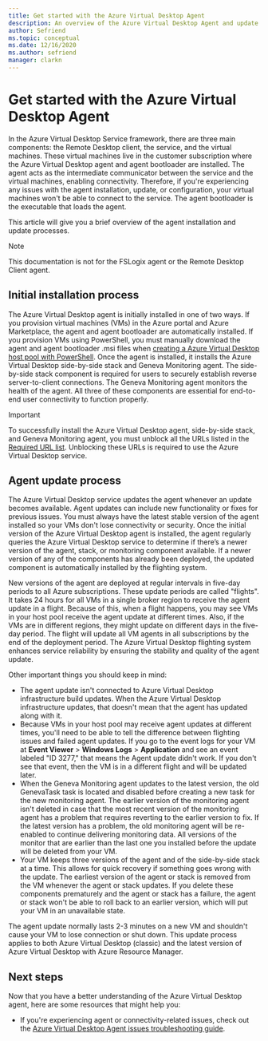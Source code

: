 ```yaml
---
title: Get started with the Azure Virtual Desktop Agent
description: An overview of the Azure Virtual Desktop Agent and update processes.
author: Sefriend
ms.topic: conceptual
ms.date: 12/16/2020
ms.author: sefriend
manager: clarkn
---
```

# Get started with the Azure Virtual Desktop Agent

In the Azure Virtual Desktop Service framework, there are three main components: the Remote Desktop client, the service, and the virtual machines. These virtual machines live in the customer subscription where the Azure Virtual Desktop agent and agent bootloader are installed. The agent acts as the intermediate communicator between the service and the virtual machines, enabling connectivity. Therefore, if you're experiencing any issues with the agent installation, update, or configuration, your virtual machines won't be able to connect to the service. The agent bootloader is the executable that loads the agent. 

This article will give you a brief overview of the agent installation and update processes.

>[!NOTE]
>This documentation is not for the FSLogix agent or the Remote Desktop Client agent.


## Initial installation process

The Azure Virtual Desktop agent is initially installed in one of two ways. If you provision virtual machines (VMs) in the Azure portal and Azure Marketplace, the agent and agent bootloader are automatically installed. If you provision VMs using PowerShell, you must manually download the agent and agent bootloader .msi files when [creating a Azure Virtual Desktop host pool with PowerShell](create-host-pools-powershell.md#register-the-virtual-machines-to-the-azure-virtual-desktop-host-pool). Once the agent is installed, it installs the Azure Virtual Desktop side-by-side stack and Geneva Monitoring agent. The side-by-side stack component is required for users to securely establish reverse server-to-client connections. The Geneva Monitoring agent monitors the health of the agent. All three of these components are essential for end-to-end user connectivity to function properly.

>[!IMPORTANT]
>To successfully install the Azure Virtual Desktop agent, side-by-side stack, and Geneva Monitoring agent, you must unblock all the URLs listed in the [Required URL list](safe-url-list.md#virtual-machines). Unblocking these URLs is required to use the Azure Virtual Desktop service.

## Agent update process

The Azure Virtual Desktop service updates the agent whenever an update becomes available. Agent updates can include new functionality or fixes for previous issues. You must always have the latest stable version of the agent installed so your VMs don't lose connectivity or security. Once the initial version of the Azure Virtual Desktop agent is installed, the agent regularly queries the Azure Virtual Desktop service to determine if there’s a newer version of the agent, stack, or monitoring component available. If a newer version of any of the components has already been deployed, the updated component is automatically installed by the flighting system.

New versions of the agent are deployed at regular intervals in five-day periods to all Azure subscriptions. These update periods are called "flights". It takes 24 hours for all VMs in a single broker region to receive the agent update in a flight. Because of this, when a flight happens, you may see VMs in your host pool receive the agent update at different times. Also, if the VMs are in different regions, they might update on different days in the five-day period. The flight will update all VM agents in all subscriptions by the end of the deployment period. The Azure Virtual Desktop flighting system enhances service reliability by ensuring the stability and quality of the agent update.


Other important things you should keep in mind:

- The agent update isn't connected to Azure Virtual Desktop infrastructure build updates. When the Azure Virtual Desktop infrastructure updates, that doesn't mean that the agent has updated along with it.
- Because VMs in your host pool may receive agent updates at different times, you'll need to be able to tell the difference between flighting issues and failed agent updates. If you go to the event logs for your VM at **Event Viewer** > **Windows Logs** > **Application** and see an event labeled "ID 3277," that means the Agent update didn't work. If you don't see that event, then the VM is in a different flight and will be updated later.
- When the Geneva Monitoring agent updates to the latest version, the old GenevaTask task is located and disabled before creating a new task for the new monitoring agent. The earlier version of the monitoring agent isn't deleted in case that the most recent version of the monitoring agent has a problem that requires reverting to the earlier version to fix. If the latest version has a problem, the old monitoring agent will be re-enabled to continue delivering monitoring data. All versions of the monitor that are earlier than the last one you installed before the update will be deleted from your VM.
- Your VM keeps three versions of the agent and of the side-by-side stack at a time. This allows for quick recovery if something goes wrong with the update. The earliest version of the agent or stack is removed from the VM whenever the agent or stack updates. If you delete these components prematurely and the agent or stack has a failure, the agent or stack won't be able to roll back to an earlier version, which will put your VM in an unavailable state.

The agent update normally lasts 2-3 minutes on a new VM and shouldn't cause your VM to lose connection or shut down. This update process applies to both Azure Virtual Desktop (classic) and the latest version of Azure Virtual Desktop with Azure Resource Manager.

## Next steps

Now that you have a better understanding of the Azure Virtual Desktop agent, here are some resources that might help you:

- If you're experiencing agent or connectivity-related issues, check out the [Azure Virtual Desktop Agent issues troubleshooting guide](troubleshoot-agent.md).
